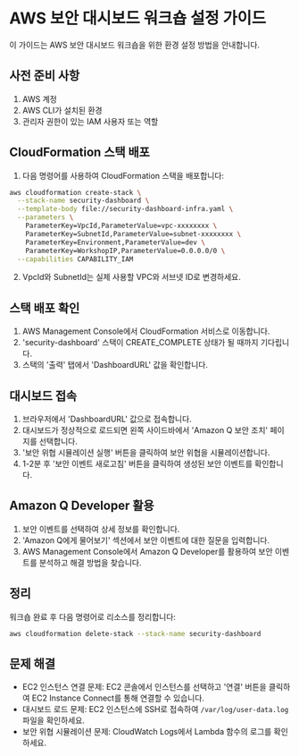 # AWS 보안 대시보드 워크숍 설정 가이드

이 가이드는 AWS 보안 대시보드 워크숍을 위한 환경 설정 방법을 안내합니다.

## 사전 준비 사항

1. AWS 계정
2. AWS CLI가 설치된 환경
3. 관리자 권한이 있는 IAM 사용자 또는 역할

## CloudFormation 스택 배포

1. 다음 명령어를 사용하여 CloudFormation 스택을 배포합니다:

```bash
aws cloudformation create-stack \
  --stack-name security-dashboard \
  --template-body file://security-dashboard-infra.yaml \
  --parameters \
    ParameterKey=VpcId,ParameterValue=vpc-xxxxxxxx \
    ParameterKey=SubnetId,ParameterValue=subnet-xxxxxxxx \
    ParameterKey=Environment,ParameterValue=dev \
    ParameterKey=WorkshopIP,ParameterValue=0.0.0.0/0 \
  --capabilities CAPABILITY_IAM
```

2. VpcId와 SubnetId는 실제 사용할 VPC와 서브넷 ID로 변경하세요.

## 스택 배포 확인

1. AWS Management Console에서 CloudFormation 서비스로 이동합니다.
2. 'security-dashboard' 스택이 CREATE_COMPLETE 상태가 될 때까지 기다립니다.
3. 스택의 '출력' 탭에서 'DashboardURL' 값을 확인합니다.

## 대시보드 접속

1. 브라우저에서 'DashboardURL' 값으로 접속합니다.
2. 대시보드가 정상적으로 로드되면 왼쪽 사이드바에서 'Amazon Q 보안 조치' 페이지를 선택합니다.
3. '보안 위협 시뮬레이션 실행' 버튼을 클릭하여 보안 위협을 시뮬레이션합니다.
4. 1-2분 후 '보안 이벤트 새로고침' 버튼을 클릭하여 생성된 보안 이벤트를 확인합니다.

## Amazon Q Developer 활용

1. 보안 이벤트를 선택하여 상세 정보를 확인합니다.
2. 'Amazon Q에게 물어보기' 섹션에서 보안 이벤트에 대한 질문을 입력합니다.
3. AWS Management Console에서 Amazon Q Developer를 활용하여 보안 이벤트를 분석하고 해결 방법을 찾습니다.

## 정리

워크숍 완료 후 다음 명령어로 리소스를 정리합니다:

```bash
aws cloudformation delete-stack --stack-name security-dashboard
```

## 문제 해결

- EC2 인스턴스 연결 문제: EC2 콘솔에서 인스턴스를 선택하고 '연결' 버튼을 클릭하여 EC2 Instance Connect를 통해 연결할 수 있습니다.
- 대시보드 로드 문제: EC2 인스턴스에 SSH로 접속하여 `/var/log/user-data.log` 파일을 확인하세요.
- 보안 위협 시뮬레이션 문제: CloudWatch Logs에서 Lambda 함수의 로그를 확인하세요.
